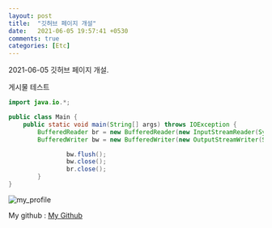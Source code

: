 ```yaml
---
layout: post
title:  "깃허브 페이지 개설"
date:   2021-06-05 19:57:41 +0530
comments: true
categories: [Etc]
---
```


2021-06-05 깃허브 페이지 개설.

게시물 테스트

```java
import java.io.*;

public class Main {
    public static void main(String[] args) throws IOException {
        BufferedReader br = new BufferedReader(new InputStreamReader(System.in));
        BufferedWriter bw = new BufferedWriter(new OutputStreamWriter(System.out));

				bw.flush();
				bw.close();
				br.close();
		}
}
```

![my_profile](https://baedi.github.io/assets/portfolio_.png)

My github : [My Github][my-github]

[my-github]: https://github.com/baedi
